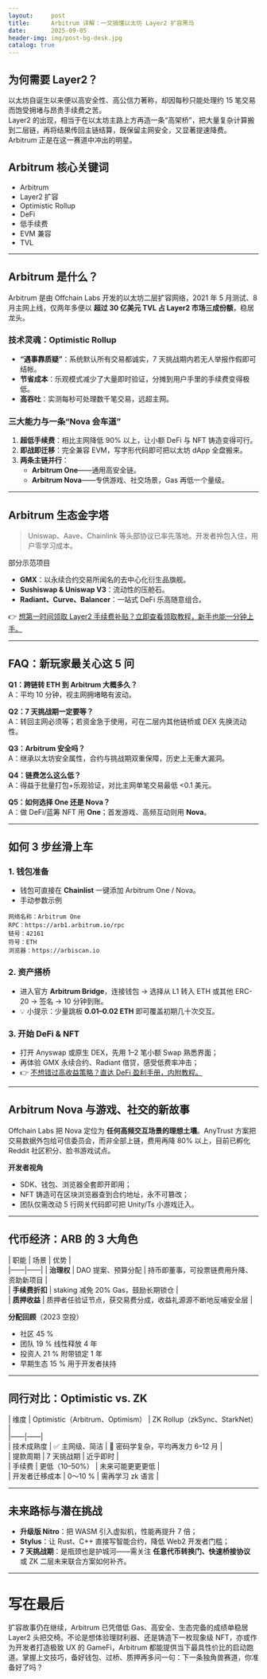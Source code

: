 ```yaml
---
layout:     post
title:      Arbitrum 详解：一文搞懂以太坊 Layer2 扩容黑马
date:       2025-09-05
header-img: img/post-bg-desk.jpg
catalog: true
---
```


## 为何需要 Layer2？  
以太坊自诞生以来便以高安全性、高公信力著称，却因每秒只能处理约 15 笔交易而饱受拥堵与昂贵手续费之苦。  
Layer2 的出现，相当于在以太坊主路上方再造一条“高架桥”，把大量复杂计算搬到二层链，再将结果传回主链结算，既保留主网安全，又显著提速降费。Arbitrum 正是在这一赛道中冲出的明星。

## Arbitrum 核心关键词  
- Arbitrum  
- Layer2 扩容  
- Optimistic Rollup  
- DeFi  
- 低手续费  
- EVM 兼容  
- TVL  

---

## Arbitrum 是什么？  
Arbitrum 是由 Offchain Labs 开发的以太坊二层扩容网络，2021 年 5 月测试、8 月主网上线，仅两年多便以 **超过 30 亿美元 TVL 占 Layer2 市场三成份额**，稳居龙头。

### 技术灵魂：Optimistic Rollup  
- **“遇事靠质疑”**：系统默认所有交易都诚实，7 天挑战期内若无人举报作假即可结帐。  
- **节省成本**：乐观模式减少了大量即时验证，分摊到用户手里的手续费变得极低。  
- **高吞吐**：实测每秒可处理数千笔交易，远超主网。

### 三大能力与一条“Nova 会车道”  
1. **超低手续费**：相比主网降低 90% 以上，让小额 DeFi 与 NFT 铸造变得可行。  
2. **即战即迁移**：完全兼容 EVM，写字形代码即可把以太坊 dApp 全盘搬来。  
3. **两条主链并行**：  
   - **Arbitrum One**——通用高安全链。  
   - **Arbitrum Nova**——专供游戏、社交场景，Gas 再低一个量级。

---

## Arbitrum 生态金字塔  

> Uniswap、Aave、Chainlink 等头部协议已率先落地。开发者拎包入住，用户零学习成本。

部分示范项目  
- **GMX**：以永续合约交易所闻名的去中心化衍生品旗舰。  
- **Sushiswap & Uniswap V3**：流动性的压舱石。  
- **Radiant、Curve、Balancer**：一站式 DeFi 乐高随意组合。  

👉 [想第一时间领取 Layer2 手续费补贴？立即查看领取教程，新手也能一分钟上手。](https://okxdog.com/)

---

## FAQ：新玩家最关心这 5 问
**Q1：跨链转 ETH 到 Arbitrum 大概多久？**  
A：平均 10 分钟，视主网拥堵略有波动。  

**Q2：7 天挑战期一定要等？**  
A：转回主网必须等；若资金急于使用，可在二层内其他链桥或 DEX 先换流动性。  

**Q3：Arbitrum 安全吗？**  
A：继承以太坊安全属性，合约与挑战期双重保障，历史上无重大漏洞。  

**Q4：链费怎么这么低？**  
A：得益于批量打包+乐观验证，对比主网单笔交易最低 <0.1 美元。  

**Q5：如何选择 One 还是 Nova？**  
A：做 DeFi/蓝筹 NFT 用 **One**；首发游戏、高频互动则用 **Nova**。  

---

## 如何 3 步丝滑上车  

### 1. 钱包准备  
- 钱包可直接在 **Chainlist** 一键添加 Arbitrum One / Nova。  
- 手动参数示例  
```
网络名称：Arbitrum One  
RPC：https://arb1.arbitrum.io/rpc  
链号：42161  
符号：ETH  
浏览器：https://arbiscan.io
```

### 2. 资产搭桥  
- 进入官方 **Arbitrum Bridge**，连接钱包 → 选择从 L1 转入 ETH 或其他 ERC-20 → 签名 → 10 分钟到账。  
- 💡 小提示：少量跳板 **0.01–0.02 ETH** 即可覆盖初期几十次交互。

### 3. 开始 DeFi & NFT  
- 打开 Anyswap 或原生 DEX，先用 1–2 笔小额 Swap 熟悉界面；  
- 再体验 GMX 永续合约、Radiant 借贷，感受低费率冲击；  
- 👉 [不想错过高收益策略？直达 DeFi 盈利手册，内附教程。](https://okxdog.com/)

---

## Arbitrum Nova 与游戏、社交的新故事  
Offchain Labs 把 Nova 定位为 **任何高频交互场景的理想土壤**。AnyTrust 方案把交易数据外包给可信委员会，而非全部上链，费用再降 80% 以上，目前已孵化 Reddit 社区积分、脸书游戏试点。  

**开发者视角**  
- SDK、钱包、浏览器全套即开即用；  
- NFT 铸造可在区块浏览器查到合约地址，永不可篡改；  
- 团队仅需改动 5 行网关代码即可把 Unity/Ts 小游戏迁入。  

---

## 代币经济：ARB 的 3 大角色  
| 职能 | 场景 | 优势 |  
|——|——|
| **治理权** | DAO 提案、预算分配 | 持币即董事，可投票链费用升降、资助新项目 |  
| **手续费折扣** | staking 减免 20% Gas，鼓励长期锁仓 |  
| **质押收益** | 质押者任验证节点，获交易费分成，收益礼源源不断地反哺安全层 |  

**分配回顾**（2023 空投）  
- 社区 45 %  
- 团队 19 % 线性释放 4 年  
- 投资人 21 % 附带锁定 1 年  
- 早期生态 15 % 用于开发者扶持

---

## 同行对比：Optimistic vs. ZK  
| 维度 | Optimistic（Arbitrum、Optimism） | ZK Rollup（zkSync、StarkNet） |  
|——|——|  
| 技术成熟度 | ✅ 主网级、简洁 | 🚧 密码学复杂，平均再发力 6–12 月 |  
| 提款周期 | 7 天挑战期 | 近乎即时 |  
| 手续费 | 更低（10–50%） | 未来可能更更更低 |  
| 开发者迁移成本 | 0～10 % | 需再学习 zk 语言 |  

---

## 未来路标与潜在挑战  

- **升级版 Nitro**：把 WASM 引入虚拟机，性能再提升 7 倍；  
- **Stylus**：让 Rust、C++ 直接写智能合约，降低 Web2 开发者门槛；  
- **7 天挑战期**：是瓶颈也是护城河——需关注 **任意代币转换门、快速桥接协议** 或 ZK 二层未来联合方案如何补齐。  

---

# 写在最后  
扩容故事仍在继续，Arbitrum 已凭借低 Gas、高安全、生态完备的成绩单稳居 Layer2 头把交椅。不论是想体验理财利器、还是铸造下一枚现象级 NFT，亦或作为开发者打造极致 UX 的 GameFi，Arbitrum 都能提供当下最具性价比的启动跑道。掌握上文技巧，备好钱包、过桥、质押再多问一句：下一条独角兽赛道，你准备好了吗？
